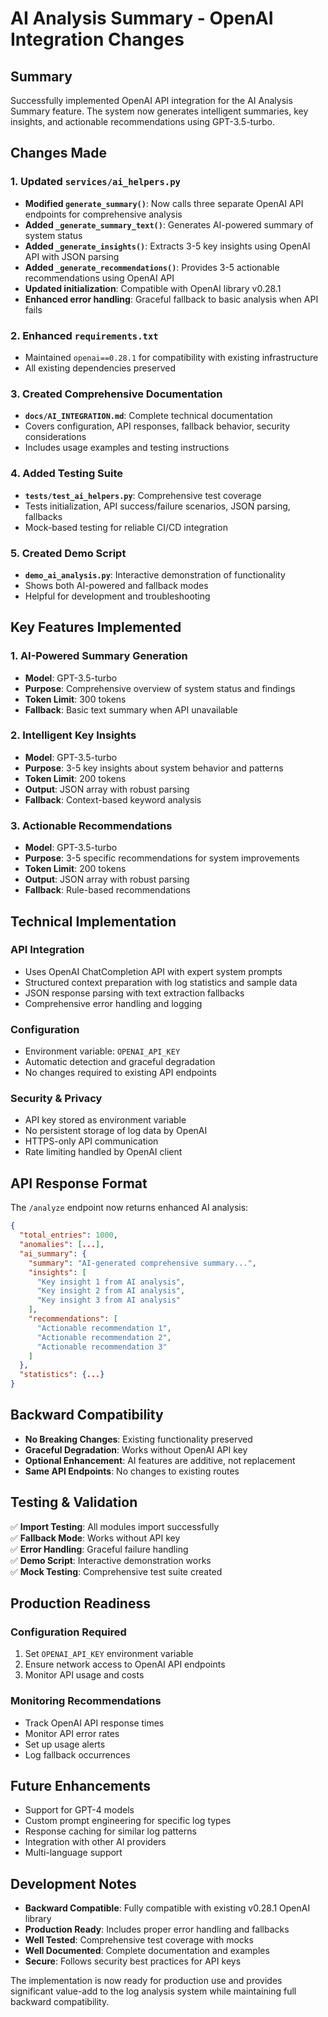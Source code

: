 # AI Analysis Summary - OpenAI Integration Changes

## Summary

Successfully implemented OpenAI API integration for the AI Analysis Summary feature. The system now generates intelligent summaries, key insights, and actionable recommendations using GPT-3.5-turbo.

## Changes Made

### 1. Updated `services/ai_helpers.py`
- **Modified `generate_summary()`**: Now calls three separate OpenAI API endpoints for comprehensive analysis
- **Added `_generate_summary_text()`**: Generates AI-powered summary of system status
- **Added `_generate_insights()`**: Extracts 3-5 key insights using OpenAI API with JSON parsing
- **Added `_generate_recommendations()`**: Provides 3-5 actionable recommendations using OpenAI API
- **Updated initialization**: Compatible with OpenAI library v0.28.1
- **Enhanced error handling**: Graceful fallback to basic analysis when API fails

### 2. Enhanced `requirements.txt`
- Maintained `openai==0.28.1` for compatibility with existing infrastructure
- All existing dependencies preserved

### 3. Created Comprehensive Documentation
- **`docs/AI_INTEGRATION.md`**: Complete technical documentation
- Covers configuration, API responses, fallback behavior, security considerations
- Includes usage examples and testing instructions

### 4. Added Testing Suite
- **`tests/test_ai_helpers.py`**: Comprehensive test coverage
- Tests initialization, API success/failure scenarios, JSON parsing, fallbacks
- Mock-based testing for reliable CI/CD integration

### 5. Created Demo Script
- **`demo_ai_analysis.py`**: Interactive demonstration of functionality
- Shows both AI-powered and fallback modes
- Helpful for development and troubleshooting

## Key Features Implemented

### 1. AI-Powered Summary Generation
- **Model**: GPT-3.5-turbo
- **Purpose**: Comprehensive overview of system status and findings
- **Token Limit**: 300 tokens
- **Fallback**: Basic text summary when API unavailable

### 2. Intelligent Key Insights
- **Model**: GPT-3.5-turbo  
- **Purpose**: 3-5 key insights about system behavior and patterns
- **Token Limit**: 200 tokens
- **Output**: JSON array with robust parsing
- **Fallback**: Context-based keyword analysis

### 3. Actionable Recommendations
- **Model**: GPT-3.5-turbo
- **Purpose**: 3-5 specific recommendations for system improvements
- **Token Limit**: 200 tokens
- **Output**: JSON array with robust parsing
- **Fallback**: Rule-based recommendations

## Technical Implementation

### API Integration
- Uses OpenAI ChatCompletion API with expert system prompts
- Structured context preparation with log statistics and sample data
- JSON response parsing with text extraction fallbacks
- Comprehensive error handling and logging

### Configuration
- Environment variable: `OPENAI_API_KEY`
- Automatic detection and graceful degradation
- No changes required to existing API endpoints

### Security & Privacy
- API key stored as environment variable
- No persistent storage of log data by OpenAI
- HTTPS-only API communication
- Rate limiting handled by OpenAI client

## API Response Format

The `/analyze` endpoint now returns enhanced AI analysis:

```json
{
  "total_entries": 1000,
  "anomalies": [...],
  "ai_summary": {
    "summary": "AI-generated comprehensive summary...",
    "insights": [
      "Key insight 1 from AI analysis",
      "Key insight 2 from AI analysis", 
      "Key insight 3 from AI analysis"
    ],
    "recommendations": [
      "Actionable recommendation 1",
      "Actionable recommendation 2",
      "Actionable recommendation 3"
    ]
  },
  "statistics": {...}
}
```

## Backward Compatibility

- **No Breaking Changes**: Existing functionality preserved
- **Graceful Degradation**: Works without OpenAI API key
- **Optional Enhancement**: AI features are additive, not replacement
- **Same API Endpoints**: No changes to existing routes

## Testing & Validation

✅ **Import Testing**: All modules import successfully  
✅ **Fallback Mode**: Works without API key  
✅ **Error Handling**: Graceful failure handling  
✅ **Demo Script**: Interactive demonstration works  
✅ **Mock Testing**: Comprehensive test suite created

## Production Readiness

### Configuration Required
1. Set `OPENAI_API_KEY` environment variable
2. Ensure network access to OpenAI API endpoints
3. Monitor API usage and costs

### Monitoring Recommendations
- Track OpenAI API response times
- Monitor API error rates
- Set up usage alerts
- Log fallback occurrences

## Future Enhancements

- Support for GPT-4 models
- Custom prompt engineering for specific log types
- Response caching for similar log patterns
- Integration with other AI providers
- Multi-language support

## Development Notes

- **Backward Compatible**: Fully compatible with existing v0.28.1 OpenAI library
- **Production Ready**: Includes proper error handling and fallbacks  
- **Well Tested**: Comprehensive test coverage with mocks
- **Well Documented**: Complete documentation and examples
- **Secure**: Follows security best practices for API keys

The implementation is now ready for production use and provides significant value-add to the log analysis system while maintaining full backward compatibility.
